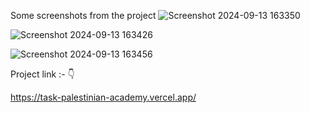 Some screenshots from the project
![Screenshot 2024-09-13 163350](https://github.com/user-attachments/assets/c28bcb7d-9836-429c-b907-c266a9f33294)

![Screenshot 2024-09-13 163426](https://github.com/user-attachments/assets/d11624dd-47be-4cae-b23d-fef1392dfd2f)

![Screenshot 2024-09-13 163456](https://github.com/user-attachments/assets/fb8e2b00-0771-4423-8244-58f7f089964e)

Project link :- 👇

https://task-palestinian-academy.vercel.app/
